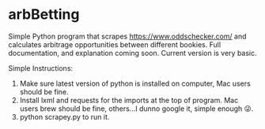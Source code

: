 # arbBetting

Simple Python program that scrapes https://www.oddschecker.com/ and calculates arbitrage opportunities between different bookies.
Full documentation, and explanation coming soon.
Current version is very basic.

Simple Instructions:

1. Make sure latest version of python is installed on computer, Mac users should be fine.
2. Install lxml and requests for the imports at the top of program. Mac users brew should be fine, others...I dunno google it, simple enough 😜.
3. python scrapey.py to run it. 
